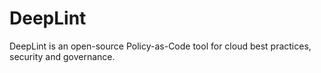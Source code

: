 # DeepLint
DeepLint is an open-source Policy-as-Code tool for cloud best practices, security and governance. 
